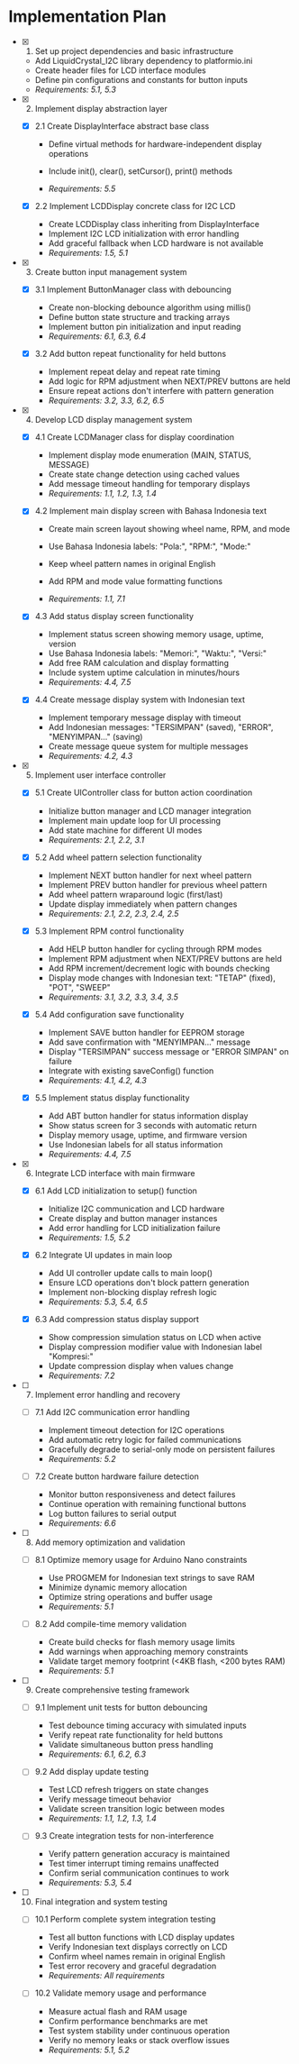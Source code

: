 # Implementation Plan

- [x] 1. Set up project dependencies and basic infrastructure

  - Add LiquidCrystal_I2C library dependency to platformio.ini
  - Create header files for LCD interface modules
  - Define pin configurations and constants for button inputs
  - _Requirements: 5.1, 5.3_

- [x] 2. Implement display abstraction layer

  - [x] 2.1 Create DisplayInterface abstract base class

    - Define virtual methods for hardware-independent display operations

    - Include init(), clear(), setCursor(), print() methods
    - _Requirements: 5.5_

  - [x] 2.2 Implement LCDDisplay concrete class for I2C LCD

    - Create LCDDisplay class inheriting from DisplayInterface
    - Implement I2C LCD initialization with error handling
    - Add graceful fallback when LCD hardware is not available
    - _Requirements: 1.5, 5.1_

- [x] 3. Create button input management system





  - [x] 3.1 Implement ButtonManager class with debouncing



    - Create non-blocking debounce algorithm using millis()
    - Define button state structure and tracking arrays
    - Implement button pin initialization and input reading
    - _Requirements: 6.1, 6.3, 6.4_



  - [x] 3.2 Add button repeat functionality for held buttons
    - Implement repeat delay and repeat rate timing
    - Add logic for RPM adjustment when NEXT/PREV buttons are held
    - Ensure repeat actions don't interfere with pattern generation
    - _Requirements: 3.2, 3.3, 6.2, 6.5_

- [x] 4. Develop LCD display management system





  - [x] 4.1 Create LCDManager class for display coordination



    - Implement display mode enumeration (MAIN, STATUS, MESSAGE)
    - Create state change detection using cached values
    - Add message timeout handling for temporary displays
    - _Requirements: 1.1, 1.2, 1.3, 1.4_
    


  - [x] 4.2 Implement main display screen with Bahasa Indonesia text

    - Create main screen layout showing wheel name, RPM, and mode
    - Use Bahasa Indonesia labels: "Pola:", "RPM:", "Mode:"
    - Keep wheel pattern names in original English
    - Add RPM and mode value formatting functions

    - _Requirements: 1.1, 7.1_

  - [x] 4.3 Add status display screen functionality


    - Implement status screen showing memory usage, uptime, version
    - Use Bahasa Indonesia labels: "Memori:", "Waktu:", "Versi:"
    - Add free RAM calculation and display formatting
    - Include system uptime calculation in minutes/hours
    - _Requirements: 4.4, 7.5_

  - [x] 4.4 Create message display system with Indonesian text


    - Implement temporary message display with timeout
    - Add Indonesian messages: "TERSIMPAN" (saved), "ERROR", "MENYIMPAN..." (saving)
    - Create message queue system for multiple messages
    - _Requirements: 4.2, 4.3_

- [x] 5. Implement user interface controller






  - [x] 5.1 Create UIController class for button action coordination



    - Initialize button manager and LCD manager integration
    - Implement main update loop for UI processing
    - Add state machine for different UI modes
    - _Requirements: 2.1, 2.2, 3.1_


  - [x] 5.2 Add wheel pattern selection functionality


    - Implement NEXT button handler for next wheel pattern
    - Implement PREV button handler for previous wheel pattern
    - Add wheel pattern wraparound logic (first/last)
    - Update display immediately when pattern changes
    - _Requirements: 2.1, 2.2, 2.3, 2.4, 2.5_

  - [x] 5.3 Implement RPM control functionality



    - Add HELP button handler for cycling through RPM modes
    - Implement RPM adjustment when NEXT/PREV buttons are held
    - Add RPM increment/decrement logic with bounds checking
    - Display mode changes with Indonesian text: "TETAP" (fixed), "POT", "SWEEP"
    - _Requirements: 3.1, 3.2, 3.3, 3.4, 3.5_

  - [x] 5.4 Add configuration save functionality



    - Implement SAVE button handler for EEPROM storage
    - Add save confirmation with "MENYIMPAN..." message
    - Display "TERSIMPAN" success message or "ERROR SIMPAN" on failure
    - Integrate with existing saveConfig() function
    - _Requirements: 4.1, 4.2, 4.3_


  - [x] 5.5 Implement status display functionality

    - Add ABT button handler for status information display
    - Show status screen for 3 seconds with automatic return
    - Display memory usage, uptime, and firmware version
    - Use Indonesian labels for all status information
    - _Requirements: 4.4, 7.5_

- [x] 6. Integrate LCD interface with main firmware






  - [x] 6.1 Add LCD initialization to setup() function



    - Initialize I2C communication and LCD hardware
    - Create display and button manager instances
    - Add error handling for LCD initialization failure
    - _Requirements: 1.5, 5.2_

  - [x] 6.2 Integrate UI updates in main loop



    - Add UI controller update calls to main loop()
    - Ensure LCD operations don't block pattern generation
    - Implement non-blocking display refresh logic
    - _Requirements: 5.3, 5.4, 6.5_


  - [x] 6.3 Add compression status display support

    - Show compression simulation status on LCD when active
    - Display compression modifier value with Indonesian label "Kompresi:"
    - Update compression display when values change
    - _Requirements: 7.2_

- [ ] 7. Implement error handling and recovery

  - [ ] 7.1 Add I2C communication error handling

    - Implement timeout detection for I2C operations
    - Add automatic retry logic for failed communications
    - Gracefully degrade to serial-only mode on persistent failures
    - _Requirements: 5.2_

  - [ ] 7.2 Create button hardware failure detection
    - Monitor button responsiveness and detect failures
    - Continue operation with remaining functional buttons
    - Log button failures to serial output
    - _Requirements: 6.6_

- [ ] 8. Add memory optimization and validation

  - [ ] 8.1 Optimize memory usage for Arduino Nano constraints

    - Use PROGMEM for Indonesian text strings to save RAM
    - Minimize dynamic memory allocation
    - Optimize string operations and buffer usage
    - _Requirements: 5.1_

  - [ ] 8.2 Add compile-time memory validation
    - Create build checks for flash memory usage limits
    - Add warnings when approaching memory constraints
    - Validate target memory footprint (<4KB flash, <200 bytes RAM)
    - _Requirements: 5.1_

- [ ] 9. Create comprehensive testing framework

  - [ ] 9.1 Implement unit tests for button debouncing

    - Test debounce timing accuracy with simulated inputs
    - Verify repeat rate functionality for held buttons
    - Validate simultaneous button press handling
    - _Requirements: 6.1, 6.2, 6.3_

  - [ ] 9.2 Add display update testing

    - Test LCD refresh triggers on state changes
    - Verify message timeout behavior
    - Validate screen transition logic between modes
    - _Requirements: 1.1, 1.2, 1.3, 1.4_

  - [ ] 9.3 Create integration tests for non-interference
    - Verify pattern generation accuracy is maintained
    - Test timer interrupt timing remains unaffected
    - Confirm serial communication continues to work
    - _Requirements: 5.3, 5.4_

- [ ] 10. Final integration and system testing

  - [ ] 10.1 Perform complete system integration testing

    - Test all button functions with LCD display updates
    - Verify Indonesian text displays correctly on LCD
    - Confirm wheel names remain in original English
    - Test error recovery and graceful degradation
    - _Requirements: All requirements_

  - [ ] 10.2 Validate memory usage and performance
    - Measure actual flash and RAM usage
    - Confirm performance benchmarks are met
    - Test system stability under continuous operation
    - Verify no memory leaks or stack overflow issues
    - _Requirements: 5.1, 5.2_
